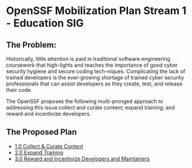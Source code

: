 # OpenSSF Mobilization Plan Stream 1 - Education SIG

## The Problem:
Historically, little attention is paid in traditional software engineering coursework that high-lights and teaches the importance of good cyber security hygiene and secure coding tech-niques. Complicating the lack of trained developers is the ever-growing shortage of trained cyber security professionals that can assist developers as they create, test, and release their code. 

The OpenSSF proposes the following multi-pronged approach to addressing this issue:collect and curate content; expand training; and reward and incentivize developers.


## The Proposed Plan
- [1.0 Collect & Curate Content](https://github.com/ossf/education/blob/main/plan/1.0%20Collect%20and%20Curate%20Content.md)
- [2.0 Expand Training](https://github.com/ossf/education/blob/main/plan/2.0%20Expand%20Training.md)
- [3.0 Reward and Incentivize Developers and Maintainers](https://github.com/ossf/education/blob/main/plan/3.0%20Reward%20and%20Incentivize%20Developers%20and%20Maintainers.md)
